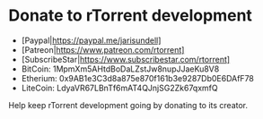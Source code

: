 Donate to rTorrent development
==============================

 * [Paypal|https://paypal.me/jarisundell]
 * [Patreon|https://www.patreon.com/rtorrent]
 * [SubscribeStar|https://www.subscribestar.com/rtorrent]
 * BitCoin: 1MpmXm5AHtdBoDaLZstJw8nupJJaeKu8V8
 * Etherium: 0x9AB1e3C3d8a875e870f161b3e9287Db0E6DAfF78
 * LiteCoin: LdyaVR67LBnTf6mAT4QJnjSG2Zk67qxmfQ

Help keep rTorrent development going by donating to its creator.
